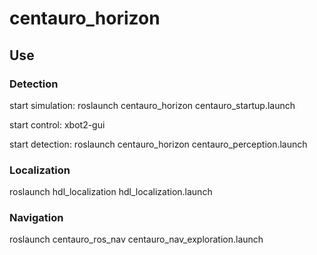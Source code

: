 # centauro_horizon

## Use

### Detection

start simulation: roslaunch centauro_horizon centauro_startup.launch

start control: xbot2-gui

start detection: roslaunch centauro_horizon centauro_perception.launch

### Localization

roslaunch hdl_localization hdl_localization.launch

### Navigation

roslaunch centauro_ros_nav centauro_nav_exploration.launch
